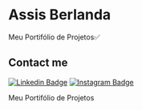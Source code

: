 # Assis Berlanda

Meu Portifólio de Projetos:white_check_mark:

## Contact me
[![Linkedin Badge](https://img.shields.io/badge/LinkedIn-0077B5?style=for-the-badge&logo=linkedin&logoColor=white)](https://www.linkedin.com/in/assis-berlanda/)
[![Instagram Badge](https://img.shields.io/badge/Instagram-E4405F?style=for-the-badge&logo=instagram&logoColor=white)](https://www.instagram.com/assis_berlanda/)


Meu Portifólio de Projetos
